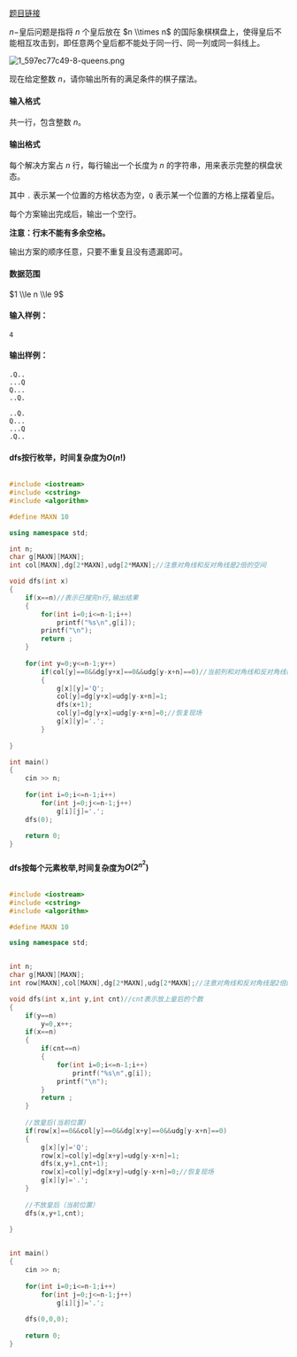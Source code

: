 [题目链接](https://www.acwing.com/problem/content/845/)


$n-$皇后问题是指将 $n$ 个皇后放在 $n \\times n$ 的国际象棋棋盘上，使得皇后不能相互攻击到，即任意两个皇后都不能处于同一行、同一列或同一斜线上。

![1_597ec77c49-8-queens.png](https://cdn.acwing.com/media/article/image/2019/06/08/19_860e00c489-1_597ec77c49-8-queens.png)

现在给定整数 $n$，请你输出所有的满足条件的棋子摆法。

#### 输入格式

共一行，包含整数 $n$。

#### 输出格式

每个解决方案占 $n$ 行，每行输出一个长度为 $n$ 的字符串，用来表示完整的棋盘状态。

其中 `.` 表示某一个位置的方格状态为空，`Q` 表示某一个位置的方格上摆着皇后。

每个方案输出完成后，输出一个空行。

**注意：行末不能有多余空格。**

输出方案的顺序任意，只要不重复且没有遗漏即可。

#### 数据范围

$1 \\le n \\le 9$

#### 输入样例：

    4
    

#### 输出样例：

    .Q..
    ...Q
    Q...
    ..Q.
    
    ..Q.
    Q...
    ...Q
    .Q..


#### dfs按行枚举，时间复杂度为$O(n!)$

```cpp

#include <iostream>
#include <cstring>
#include <algorithm>

#define MAXN 10

using namespace std;

int n;
char g[MAXN][MAXN];
int col[MAXN],dg[2*MAXN],udg[2*MAXN];//注意对角线和反对角线是2倍的空间

void dfs(int x)
{
    if(x==n)//表示已搜完n行,输出结果
    {
        for(int i=0;i<=n-1;i++)
            printf("%s\n",g[i]);
        printf("\n");
        return ;
    }
    
    for(int y=0;y<=n-1;y++)
        if(col[y]==0&&dg[y+x]==0&&udg[y-x+n]==0)//当前列和对角线和反对角线都未访问
        {
            g[x][y]='Q';
            col[y]=dg[y+x]=udg[y-x+n]=1;
            dfs(x+1);
            col[y]=dg[y+x]=udg[y-x+n]=0;//恢复现场
            g[x][y]='.';
        }
    
}

int main()
{
    cin >> n;
    
    for(int i=0;i<=n-1;i++)
        for(int j=0;j<=n-1;j++)
            g[i][j]='.';
    dfs(0);
    
    return 0;
}

```


#### dfs按每个元素枚举,时间复杂度为$O(2^{n^2})$


```cpp

#include <iostream>
#include <cstring>
#include <algorithm>

#define MAXN 10

using namespace std;


int n;
char g[MAXN][MAXN];
int row[MAXN],col[MAXN],dg[2*MAXN],udg[2*MAXN];//注意对角线和反对角线是2倍的空间

void dfs(int x,int y,int cnt)//cnt表示放上皇后的个数
{
    if(y==n)
        y=0,x++;
    if(x==n)
    {
        if(cnt==n)
        {
            for(int i=0;i<=n-1;i++)
                printf("%s\n",g[i]);
            printf("\n");
        }
        return ;
    }
    
    //放皇后(当前位置)
    if(row[x]==0&&col[y]==0&&dg[x+y]==0&&udg[y-x+n]==0)
    {
        g[x][y]='Q';
        row[x]=col[y]=dg[x+y]=udg[y-x+n]=1;
        dfs(x,y+1,cnt+1);
        row[x]=col[y]=dg[x+y]=udg[y-x+n]=0;//恢复现场
        g[x][y]='.';
    }
    
    //不放皇后（当前位置）
    dfs(x,y+1,cnt);
    
}


int main()
{
    cin >> n;
    
    for(int i=0;i<=n-1;i++)
        for(int j=0;j<=n-1;j++)
            g[i][j]='.';
    
    dfs(0,0,0);
    
    return 0;
}

```

